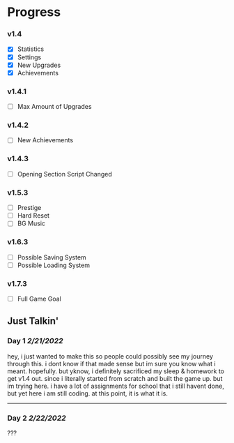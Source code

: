 # Progress
### v1.4
- [x] Statistics
- [x] Settings
- [x] New Upgrades
- [x] Achievements

### v1.4.1
- [ ] Max Amount of Upgrades

### v1.4.2
- [ ] New Achievements

### v1.4.3
- [ ] Opening Section Script Changed

### v1.5.3
- [ ] Prestige
- [ ] Hard Reset
- [ ] BG Music

### v1.6.3
- [ ] Possible Saving System
- [ ] Possible Loading System

### v1.7.3
- [ ] Full Game Goal

## Just Talkin'
### Day 1 _2/21/2022_
hey, i just wanted to make this so people could possibly see my journey through this. i dont know if that made sense but im sure you know what i meant. hopefully. but yknow, i definitely sacrificed my sleep & homework to get v1.4 out. since i literally started from scratch and built the game up. but im trying here. i have a lot of assignments for school that i still havent done, but yet here i am still coding. at this point, it is what it is.

<hr>

### Day 2 _2/22/2022_
???
